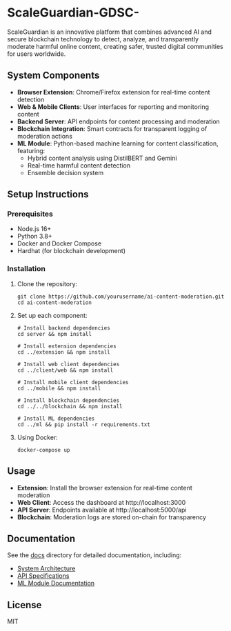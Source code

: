# ScaleGuardian-GDSC-
ScaleGuardian is an innovative platform that combines advanced AI and secure blockchain technology to detect, analyze, and transparently moderate harmful online content, creating safer, trusted digital communities for users worldwide.

## System Components

- **Browser Extension**: Chrome/Firefox extension for real-time content detection
- **Web & Mobile Clients**: User interfaces for reporting and monitoring content
- **Backend Server**: API endpoints for content processing and moderation
- **Blockchain Integration**: Smart contracts for transparent logging of moderation actions
- **ML Module**: Python-based machine learning for content classification, featuring:
  - Hybrid content analysis using DistilBERT and Gemini
  - Real-time harmful content detection
  - Ensemble decision system

## Setup Instructions

### Prerequisites
- Node.js 16+
- Python 3.8+
- Docker and Docker Compose
- Hardhat (for blockchain development)

### Installation

1. Clone the repository:
   ```
   git clone https://github.com/yourusername/ai-content-moderation.git
   cd ai-content-moderation
   ```

2. Set up each component:
   ```
   # Install backend dependencies
   cd server && npm install
   
   # Install extension dependencies
   cd ../extension && npm install
   
   # Install web client dependencies
   cd ../client/web && npm install
   
   # Install mobile client dependencies
   cd ../mobile && npm install
   
   # Install blockchain dependencies
   cd ../../blockchain && npm install
   
   # Install ML dependencies
   cd ../ml && pip install -r requirements.txt
   ```

3. Using Docker:
   ```
   docker-compose up
   ```

## Usage

- **Extension**: Install the browser extension for real-time content moderation
- **Web Client**: Access the dashboard at http://localhost:3000
- **API Server**: Endpoints available at http://localhost:5000/api
- **Blockchain**: Moderation logs are stored on-chain for transparency

## Documentation

See the [docs](/docs) directory for detailed documentation, including:
- [System Architecture](/docs/architecture.md)
- [API Specifications](/docs/api_spec.md)
- [ML Module Documentation](/ml/README.md)

## License

MIT
